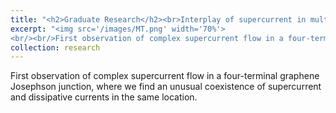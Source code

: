 ```yaml
---
title: "<h2>Graduate Research</h2><br>Interplay of supercurrent in multiterminal devices"
excerpt: "<img src='/images/MT.png' width='70%'>
<br/><br/>First observation of complex supercurrent flow in a four-terminal graphene Josephson junction, where we find an unusual coexistence of supercurrent and dissipative currents in the same location. The paper can be found [here](https://pubs.acs.org/doi/abs/10.1021/acs.nanolett.8b04330)."
collection: research
---
```


First observation of complex supercurrent flow in a four-terminal graphene Josephson junction, where we find an unusual coexistence of supercurrent and dissipative currents in the same location. 
